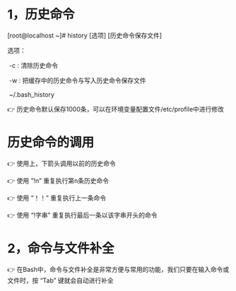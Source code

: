 # 1，历史命令

[root@localhost ~]# history [选项] [历史命令保存文件]

选项： 

​      -c :      清除历史命令

​      -w :     把缓存中的历史命令与写入历史命令保存文件

​                 ~/.bash_history

:point_right: 历史命令默认保存1000条，可以在环境变量配置文件/etc/profile中进行修改

# 历史命令的调用

:point_right: 使用上，下箭头调用以前的历史命令

:point_right: 使用 ”!n” 重复执行第n条历史命令

:point_right: 使用 “！！” 重复执行上一条命令

:point_right: 使用 “!字串” 重复执行最后一条以该字串开头的命令

# 2，命令与文件补全

:point_right: 在Bash中，命令与文件补全是非常方便与常用的功能，我们只要在输入命令或文件时，按 “Tab” 键就会自动进行补全